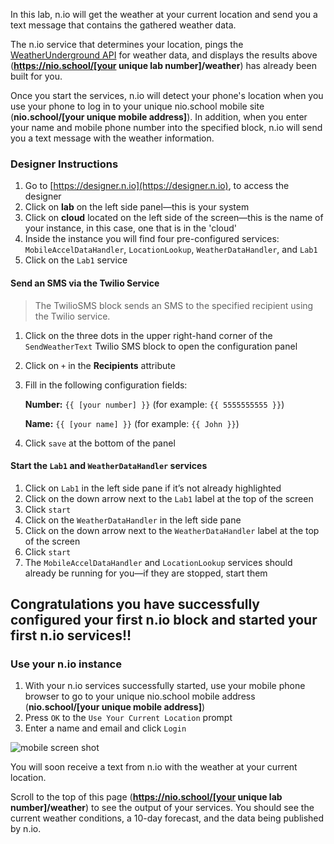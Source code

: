 In this lab, n.io will get the weather at your current location and send you a text message that contains the gathered weather data.

The n.io service that determines your location, pings the [WeatherUnderground API](https://www.wunderground.com/weather/api/) for weather data, and displays the results above (**https://nio.school/[your unique lab number]/weather**) has already been built for you.

Once you start the services, n.io will detect your phone's location when you use your phone to log in to your unique nio.school mobile site (**nio.school/[your unique mobile address]**). In addition, when you enter your name and mobile phone number into the specified block, n.io will send you a text message with the weather information.

### Designer Instructions
1. Go to [https://designer.n.io](https://designer.n.io), to access the designer
1. Click on **lab** on the left side panel—this is your system
1. Click on **cloud** located on the left side of the screen—this is the name of your instance, in this case, one that is in the 'cloud'
1. Inside the instance you will find four pre-configured services: `MobileAccelDataHandler`, `LocationLookup`, `WeatherDataHandler`, and `Lab1`
1. Click on the `Lab1` service

#### Send an SMS via the Twilio Service
> The TwilioSMS block sends an SMS to the specified recipient using the Twilio service.

1. Click on the three dots in the upper right-hand corner of the `SendWeatherText` Twilio SMS block to open the configuration panel
1. Click on `+` in the **Recipients** attribute
1. Fill in the following configuration fields:

     **Number:** `{{ [your number] }}`    (for example: `{{ 5555555555 }}`)

     **Name:** `{{ [your name] }}`     (for example: `{{ John }}`)
1. Click `save` at the bottom of the panel

#### Start the `Lab1` and `WeatherDataHandler` services
1. Click on `Lab1` in the left side pane if it’s not already highlighted
1. Click on the down arrow next to the `Lab1` label at the top of the screen
1. Click `start`
1. Click on the `WeatherDataHandler` in the left side pane
1. Click on the down arrow next to the `WeatherDataHandler` label at the top of the screen
1. Click `start`
1. The `MobileAccelDataHandler` and `LocationLookup` services should already be running for you—if they are stopped, start them

## Congratulations you have successfully configured your first n.io block and started your first n.io services!!

### Use your n.io instance
1. With your n.io services successfully started, use your mobile phone browser to go to your unique nio.school mobile address (**nio.school/[your unique mobile address]**)
1. Press `OK` to the `Use Your Current Location` prompt
1. Enter a name and email and click `Login`

  ![mobile screen shot](./img/instructions/mobile.png)

You will soon receive a text from n.io with the weather at your current location.

Scroll to the top of this page (**https://nio.school/[your unique lab number]/weather**) to see the output of your services. You should see the current weather conditions, a 10-day forecast, and the data being published by n.io.

